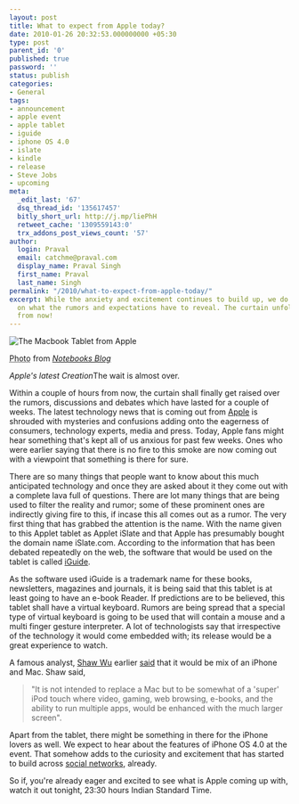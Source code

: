 ```yaml
---
layout: post
title: What to expect from Apple today?
date: 2010-01-26 20:32:53.000000000 +05:30
type: post
parent_id: '0'
published: true
password: ''
status: publish
categories:
- General
tags:
- announcement
- apple event
- apple tablet
- iguide
- iphone OS 4.0
- islate
- kindle
- release
- Steve Jobs
- upcoming
meta:
  _edit_last: '67'
  dsq_thread_id: '135617457'
  bitly_short_url: http://j.mp/liePhH
  retweet_cache: '1309559143:0'
  trx_addons_post_views_count: '57'
author:
  login: Praval
  email: catchme@praval.com
  display_name: Praval Singh
  first_name: Praval
  last_name: Singh
permalink: "/2010/what-to-expect-from-apple-today/"
excerpt: While the anxiety and excitement continues to build up, we do a close watch
  on what the rumors and expectations have to reveal. The curtain unfolds within hours
  from now!
---
```

<div class="figure"><img src="/static/2010/01/macbook-tablet.jpg" alt="The Macbook Tablet from Apple" />
<p class="credit"><abbr class="type" title="Photograph">Photo</abbr> from <cite><a href="http://www.notebooks.com/">Notebooks Blog</a></cite></p>
<p class="caption"><em class="title">Apple's latest Creation</em>The wait is almost over.</p>
</div>
<p><!--more--></p>
<p>Within a couple of hours from now, the curtain shall finally get raised over the rumors, discussions and debates which have lasted for a couple of weeks. The latest technology news that is coming out from <a href="http://www.apple.com/">Apple</a> is shrouded with mysteries and confusions adding onto the eagerness of consumers, technology experts, media and press. Today, Apple fans might hear something that's kept all of us anxious for past few weeks. Ones who were earlier saying that there is no fire to this smoke are now coming out with a viewpoint that something is there for sure.</p>
<p>There are so many things that people want to know about this much anticipated technology and once they are asked about it they come out with a complete lava full of questions. There are lot many things that are being used to filter the reality and rumor; some of these prominent ones are indirectly giving fire to this, if incase this all comes out as a rumor. The very first thing that has grabbed the attention is the name. With the name given to this Applet tablet as Applet iSlate and that Apple has presumably bought the domain name iSlate.com. According to the information that has been debated repeatedly on the web, the software that would be used on the tablet is called <a href="http://www.wired.com/gadgetlab/2009/12/iguide-islate/">iGuide</a>.</p>
<p>As the software used iGuide is a trademark name for these books, newsletters, magazines and journals, it is being said that this tablet is at least going to have an e-book Reader. If predictions are to be believed, this tablet shall have a virtual keyboard. Rumors are being spread that a special type of virtual keyboard is going to be used that will contain a mouse and a multi finger gesture interpreter. A lot of technologists say that irrespective of the technology it would come embedded with; its release would be a great experience to watch.</p>
<p>A famous analyst, <a href="http://guides.macrumors.com/Shawp_Wu_%28Analyst%29">Shaw Wu</a> earlier <a href="http://brainstormtech.blogs.fortune.cnn.com/2010/01/19/apple-tablet-may-not-ship-until-june">said</a> that it would be mix of an iPhone and Mac. Shaw said,</p>
<blockquote><p>"It is not intended to replace a Mac but to be somewhat of a 'super' iPod touch where video, gaming, web browsing, e-books, and the ability to run multiple apps, would be enhanced with the much larger screen".</p></blockquote>
<p>Apart from the tablet, there might be something in there for the iPhone lovers as well. We expect to hear about the features of iPhone OS 4.0 at the event. That somehow adds to the curiosity and excitement that has started to build across <a href="http://search.twitter.com/search?q=apple">social networks</a>, already. </p>
<p>So if, you're already eager and excited to see what is Apple coming up with, watch it out tonight, 23:30 hours Indian Standard Time.</p>
